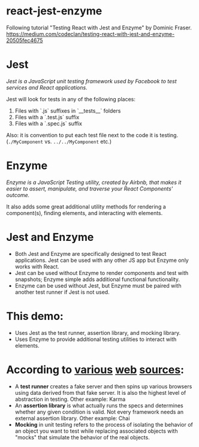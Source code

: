 # react-jest-enzyme
Following tutorial "Testing React with Jest and Enzyme" by Dominic Fraser.  https://medium.com/codeclan/testing-react-with-jest-and-enzyme-20505fec4675

# Jest
<em>Jest is a JavaScript unit testing framework used by Facebook to test services and React applications.</em>

Jest will look for tests in any of the following places:
<ol>
  <li>Files with `.js` suffixes in `__tests__` folders</li>
  <li>Files with a `.test.js` suffix</li>
  <li>Files with a `.spec.js` suffix</li>
</ol>

Also: it is convention to put each test file next to the code it is testing.  (`./MyComponent` vs. `../../MyComponent` etc.)

# Enzyme
<em>Enzyme is a JavaScript Testing utility, created by Airbnb, that makes it easier to assert, manipulate, and traverse your React Components' outcome.</em>

It also adds some great additional utility methods for rendering a component(s), finding elements, and interacting with elements.

# Jest and Enzyme
<ul>
  <li>Both Jest and Enzyme are specifically designed to test React applications.  Jest can be used with any other JS app but Enzyme only works with React.</li>
  <li>Jest can be used without Enzyme to render components and test with snapshots;  Enzyme simple adds additional functional functionality.</li>
  <li>Enzyme can be used without Jest, but Enzyme must be paired with another test runner if Jest is not used.</li>
</ul>

#  This demo:
<ul>
  <li>Uses Jest as the test runner, assertion library, and mocking library.</li>
  <li>Uses Enzyme to provide additional testing utilities to interact with elements.</li>
</ul>

# According to [various](https://stackoverflow.com/questions/25678063/whats-the-difference-between-assertion-library-testing-framework-and-testing-e) [web](https://medium.com/@piraveenaparalogarajah/what-is-mocking-in-testing-d4b0f2dbe20a) [sources](https://amzotti.github.io/testing/2015/03/16/what-is-the-difference-between-a-test-runner-testing-framework-assertion-library-and-a-testing-plugin/):
<ul>
  <li>A <strong>test runner</strong> creates a fake server and then spins up various browsers using data derived from that fake server.  It is also the highest level of abstraction in testing.  Other example: Karma</li>
  <li>An <strong>assertion library</strong> is what actually runs the specs and determines whether any given condition is valid.  Not every framework needs an external assertion library.  Other example: Chai</li>
  <li><strong>Mocking</strong> in unit testing refers to the process of isolating the behavior of an object you want to test while replacing associated objects with "mocks" that simulate the behavior of the real objects.</li>
</ul>